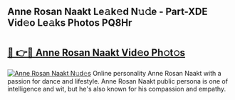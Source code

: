 ## Anne Rosan Naakt Le𝚊k𝚎d N𝚞𝚍e - Part-XDE Vid𝚎o Le𝚊ks Photos PQ8Hr

# <h2><a href="http://fb2pbl.evod.top/?m=Anne+Rosan+Naakt">🔗 👉🔴 Anne Rosan Naakt Vid𝚎o Ph𝚘t𝚘s</a></h2>

[![Anne Rosan Naakt N𝚞d𝚎s](https://i.imgur.com/8V9OHl7.gif)](http://fb2pbl.evod.top/?m=Anne+Rosan+Naakt)
Online personality Anne Rosan Naakt with a passion for dance and lifestyle. Anne Rosan Naakt public persona is one of intelligence and wit, but he's also known for his compassion and empathy. 
